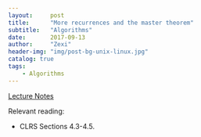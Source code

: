 ```yaml
---
layout:     post
title:      "More recurrences and the master theorem"
subtitle:   "Algorithms"
date:       2017-09-13
author:     "Zexi"
header-img: "img/post-bg-unix-linux.jpg"
catalog: true
tags:
    - Algorithms
---
```


[Lecture Notes](/blog/docs/algorithms/CS161Lecture02.pdf)

Relevant reading:

* CLRS Sections 4.3-4.5.